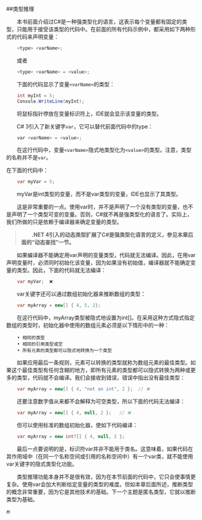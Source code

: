 ##类型推理

&emsp;&emsp;本书前面介绍过C#是一种强类型化的语言，这表示每个变量都有固定的类型，只能用于接受该类型的代码中。在前面的所有代码示例中，都采用如下两种形式的代码来声明变量：

```csharp
    <type> <varName>;
```

&emsp;&emsp;或者

```csharp
    <type> <varName> = <value>;
```

&emsp;&emsp;下面的代码显示了变量`<varName>`的类型：

```csharp
    int myInt = 5;
    Console.WriteLine(myInt);
```

&emsp;&emsp;将鼠标指针停放在变量标识符上，IDE就会显示该变量的类型。

&emsp;&emsp;C# 3引入了新关键字`var`，它可以替代前面代码中的type：

```csharp
    var <varName> = <value>;
```

&emsp;&emsp;在这行代码中，变量`<varName>`隐式地类型化为`<value>`的类型。注意，类型的名称并不是`var`。

在下面的代码中：

```csharp
    var myVar = 5;
```

&emsp;&emsp;myVar是int类型的变量，而不是var类型的变量，IDE也显示了其类型。

&emsp;&emsp;这是非常重要的一点。使用var时，并不是声明了一个没有类型的变量，也不是声明了一个类型可变的变量。否则，C#就不再是强类型化的语言了。实际上，我们所做的只是依赖于编译器来确定变量的类型。

>&emsp;&emsp;**.NET 4引入的动态类型扩展了C#是强类型化语言的定义，参见本章后面的“动态查找”一节。**

&emsp;&emsp;如果编译器不能确定用var声明的变量类型，代码就无法编译。因此，在用var声明变量时，必须同时初始化该变量，因为如果没有初始值，编译器就不能确定变量的类型。因此，下面的代码就无法编译：

```csharp
    var myVar;  ❌
```

&emsp;&emsp;var关键字还可以通过数组初始化器来推断数组的类型：

```csharp
    var myArray = new[] { 4, 5, 2};
```

&emsp;&emsp;在这行代码中，myArray类型被隐式地设置为int[]。在采用这种方式隐式指定数组的类型时，初始化器中使用的数组元素必须是以下情形中的一种：

```
    • 相同的类型
    • 相同的引用类型或空
    • 所有元素的类型都可以隐式地转换为一个类型
```
&emsp;&emsp;如果应用最后一条规则，元素可以转换的类型就称为数组元素的最佳类型。如果这个最佳类型有任何含糊的地方，即所有元素的类型都可以隐式转换为两种或更多的类型，代码就不会编译。我们会接收到错误，错误中指出没有最佳类型：

```csharp
    var myArray = new[] { 4, "not an int", 2 };  // ❌
```

&emsp;&emsp;还要注意数字值从来都不会解释为可空类型，所以下面的代码无法编译：

```csharp
    var myArray = new[] { 4, null, 2 };   // ❌
```

&emsp;&emsp;但可以使用标准的数组初始化器，使如下代码编译：

```csharp
    var myArray = new int?[] { 4, null, 2 };
```

&emsp;&emsp;最后一点要说明的是，标识符var并非不能用于类名。这意味着，如果代码在其作用域中（在同一个名称空间或引用的名称空间中）有一个var类，就不能使用var关键字的隐式类型化功能。

&emsp;&emsp;类型推理功能本身并不是很有效，因为在本节前面的代码中，它只会使事情更复杂。使用var会加大判断给定变量的类型的难度。但如本章后面所述，推断类型的概念非常重要，因为它是其他技术的基础。下一个主题是匿名类型，它就以推断类型为基础。


🔚